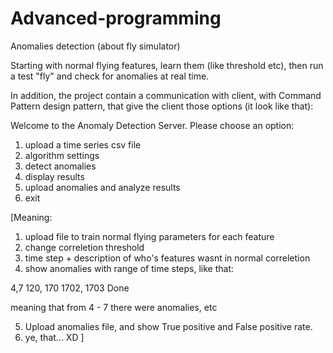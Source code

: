 # Advanced-programming

Anomalies detection (about fly simulator)

Starting with normal flying features, learn them (like threshold etc), then run a test "fly" and check for anomalies at real time.

In addition, the project contain a communication with client, with Command Pattern design pattern, that give the client those options (it look like that):

Welcome to the Anomaly Detection Server.
Please choose an option:
1. upload a time series csv file
2. algorithm settings
3. detect anomalies
4. display results
5. upload anomalies and analyze results
6. exit

[Meaning:

1. upload file to train normal flying parameters for each feature
2. change correletion threshold
3. time step + description of who's features wasnt in normal correletion
4. show anomalies with range of time steps, like that:

  4,7
  120, 170
  1702, 1703
  Done
  
  meaning that from 4 - 7 there were anomalies, etc
  
5. Upload anomalies file, and show True positive and False positive rate.
6. ye, that... XD
]
